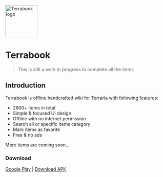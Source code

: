 <img src="https://codeberg.org/bramaudi/terrabook/raw/branch/main/site/static/logo.png" alt="Terrabook logo" height="100" />

# Terrabook
> This is still a work in progress to complete all the items

## Introduction

Terrabook is offline handcrafted wiki for Terraria with following features:

* 2600+ items in total
* Simple & focused UI design
* Offline with no internet permission
* Search all or specific items category
* Mark items as favorite
* Free & no ads

More items are coming soon...

### Download

[Google Play](https://play.google.com/store/apps/details?id=io.github.bramaudi.terrabook) | [Download APK](https://github.com/bramaudi/terrabook/releases)
